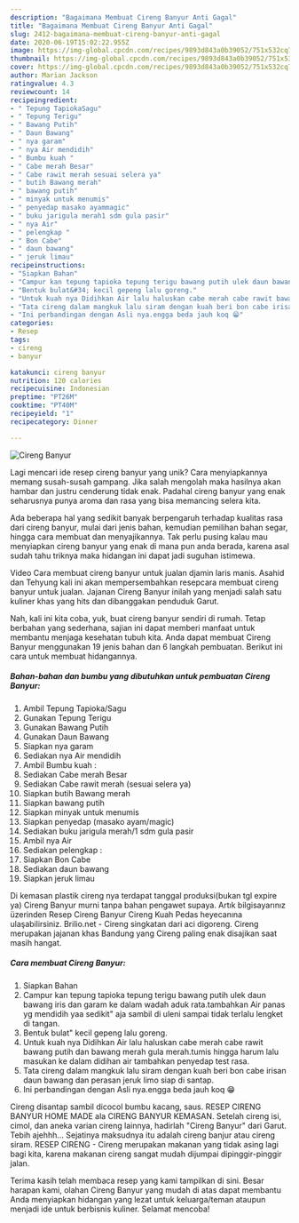 ```yaml
---
description: "Bagaimana Membuat Cireng Banyur Anti Gagal"
title: "Bagaimana Membuat Cireng Banyur Anti Gagal"
slug: 2412-bagaimana-membuat-cireng-banyur-anti-gagal
date: 2020-06-19T15:02:22.955Z
image: https://img-global.cpcdn.com/recipes/9893d843a0b39052/751x532cq70/cireng-banyur-foto-resep-utama.jpg
thumbnail: https://img-global.cpcdn.com/recipes/9893d843a0b39052/751x532cq70/cireng-banyur-foto-resep-utama.jpg
cover: https://img-global.cpcdn.com/recipes/9893d843a0b39052/751x532cq70/cireng-banyur-foto-resep-utama.jpg
author: Marian Jackson
ratingvalue: 4.3
reviewcount: 14
recipeingredient:
- " Tepung TapiokaSagu"
- " Tepung Terigu"
- " Bawang Putih"
- " Daun Bawang"
- " nya garam"
- " nya Air mendidih"
- " Bumbu kuah "
- " Cabe merah Besar"
- " Cabe rawit merah sesuai selera ya"
- " butih Bawang merah"
- " bawang putih"
- " minyak untuk menumis"
- " penyedap masako ayammagic"
- " buku jarigula merah1 sdm gula pasir"
- " nya Air"
- " pelengkap "
- " Bon Cabe"
- " daun bawang"
- " jeruk limau"
recipeinstructions:
- "Siapkan Bahan"
- "Campur kan tepung tapioka tepung terigu bawang putih ulek daun bawang iris dan garam ke dalam wadah aduk rata.tambahkan Air panas yg mendidih yaa sedikit&#34; aja sambil di uleni sampai tidak terlalu lengket di tangan."
- "Bentuk bulat&#34; kecil gepeng lalu goreng."
- "Untuk kuah nya Didihkan Air lalu haluskan cabe merah cabe rawit bawang putih dan bawang merah gula merah.tumis hingga harum lalu masukan ke dalam didihan air tambahkan penyedap test rasa."
- "Tata cireng dalam mangkuk lalu siram dengan kuah beri bon cabe irisan daun bawang dan perasan jeruk limo siap di santap."
- "Ini perbandingan dengan Asli nya.engga beda jauh koq 😁"
categories:
- Resep
tags:
- cireng
- banyur

katakunci: cireng banyur 
nutrition: 120 calories
recipecuisine: Indonesian
preptime: "PT26M"
cooktime: "PT40M"
recipeyield: "1"
recipecategory: Dinner

---
```



![Cireng Banyur](https://img-global.cpcdn.com/recipes/9893d843a0b39052/751x532cq70/cireng-banyur-foto-resep-utama.jpg)

Lagi mencari ide resep cireng banyur yang unik? Cara menyiapkannya memang susah-susah gampang. Jika salah mengolah maka hasilnya akan hambar dan justru cenderung tidak enak. Padahal cireng banyur yang enak seharusnya punya aroma dan rasa yang bisa memancing selera kita.

Ada beberapa hal yang sedikit banyak berpengaruh terhadap kualitas rasa dari cireng banyur, mulai dari jenis bahan, kemudian pemilihan bahan segar, hingga cara membuat dan menyajikannya. Tak perlu pusing kalau mau menyiapkan cireng banyur yang enak di mana pun anda berada, karena asal sudah tahu triknya maka hidangan ini dapat jadi suguhan istimewa.

Video Cara membuat cireng banyur untuk jualan djamin laris manis. Asahid dan Tehyung kali ini akan mempersembahkan resepcara membuat cireng banyur untuk jualan. Jajanan Cireng Banyur inilah yang menjadi salah satu kuliner khas yang hits dan dibanggakan penduduk Garut.


Nah, kali ini kita coba, yuk, buat cireng banyur sendiri di rumah. Tetap berbahan yang sederhana, sajian ini dapat memberi manfaat untuk membantu menjaga kesehatan tubuh kita. Anda dapat membuat Cireng Banyur menggunakan 19 jenis bahan dan 6 langkah pembuatan. Berikut ini cara untuk membuat hidangannya.

<!--inarticleads1-->

##### Bahan-bahan dan bumbu yang dibutuhkan untuk pembuatan Cireng Banyur:

1. Ambil  Tepung Tapioka/Sagu
1. Gunakan  Tepung Terigu
1. Gunakan  Bawang Putih
1. Gunakan  Daun Bawang
1. Siapkan  nya garam
1. Sediakan  nya Air mendidih
1. Ambil  Bumbu kuah :
1. Sediakan  Cabe merah Besar
1. Sediakan  Cabe rawit merah (sesuai selera ya)
1. Siapkan  butih Bawang merah
1. Siapkan  bawang putih
1. Siapkan  minyak untuk menumis
1. Siapkan  penyedap (masako ayam/magic)
1. Sediakan  buku jarigula merah/1 sdm gula pasir
1. Ambil  nya Air
1. Sediakan  pelengkap :
1. Siapkan  Bon Cabe
1. Sediakan  daun bawang
1. Siapkan  jeruk limau


Di kemasan plastik cireng nya terdapat tanggal produksi(bukan tgl expire ya) Cireng Banyur murni tanpa bahan pengawet supaya. Artık bilgisayarınız üzerinden Resep Cireng Banyur Cireng Kuah Pedas heyecanına ulaşabilirsiniz. Brilio.net - Cireng singkatan dari aci digoreng. Cireng merupakan jajanan khas Bandung yang Cireng paling enak disajikan saat masih hangat. 

<!--inarticleads2-->

##### Cara membuat Cireng Banyur:

1. Siapkan Bahan
1. Campur kan tepung tapioka tepung terigu bawang putih ulek daun bawang iris dan garam ke dalam wadah aduk rata.tambahkan Air panas yg mendidih yaa sedikit&#34; aja sambil di uleni sampai tidak terlalu lengket di tangan.
1. Bentuk bulat&#34; kecil gepeng lalu goreng.
1. Untuk kuah nya Didihkan Air lalu haluskan cabe merah cabe rawit bawang putih dan bawang merah gula merah.tumis hingga harum lalu masukan ke dalam didihan air tambahkan penyedap test rasa.
1. Tata cireng dalam mangkuk lalu siram dengan kuah beri bon cabe irisan daun bawang dan perasan jeruk limo siap di santap.
1. Ini perbandingan dengan Asli nya.engga beda jauh koq 😁


Cireng disantap sambil dicocol bumbu kacang, saus. RESEP CIRENG BANYUR HOME MADE ala CIRENG BANYUR KEMASAN. Setelah cireng isi, cimol, dan aneka varian cireng lainnya, hadirlah &#34;Cireng Banyur&#34; dari Garut. Tebih ajehhh… Sejatinya maksudnya itu adalah cireng banjur atau cireng siram. RESEP CIRENG - Cireng merupakan makanan yang tidak asing lagi bagi kita, karena makanan cireng sangat mudah dijumpai dipinggir-pinggir jalan. 

Terima kasih telah membaca resep yang kami tampilkan di sini. Besar harapan kami, olahan Cireng Banyur yang mudah di atas dapat membantu Anda menyiapkan hidangan yang lezat untuk keluarga/teman ataupun menjadi ide untuk berbisnis kuliner. Selamat mencoba!
